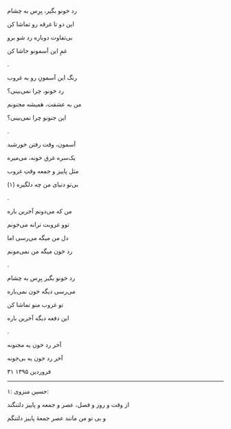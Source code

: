 <!-- 
.. title: رد خون
.. slug: rade_khoon
.. date: 2016-04-19 18:12:20 UTC
.. tags: محاوره
.. category: 
.. link: 
.. description: 
.. type: text
-->

رد خونو بگیر، بِرِس به چشام

این دو تا غرقه رو تماشا کن

بی‌تفاوت دوباره رد شو برو

غمِ این آسمونو حاشا کن

.

رنگ این آسمونِ رو به غروب

رد خونو، چرا نمی‌بینی؟

من به عشقت، همیشه مجنونم

این جنونو چرا نمی‌بینی؟

.

آسمون، وقت رفتن خورشید

یک‌سره غرق خونه، می‌میره

مثل پاییز و جمعه وقتِ غروب

بی‌تو دنیای من چه دلگیره (۱)

.

من که می‌دونم آخرین باره

توو غروبت ترانه می‌خونم

دل من میگه می‌رسی اما

رد خون میگه من نمی‌مونم

.

رد خونو بگیر بِرِس به چشام

می‌رسی دیگه خون نمی‌باره

تو غروب منو تماشا کن

این دفعه دیگه آخرین باره

.

آخر رد خون یه مجنونه

آخر رد خون یه بی‌جونه

۳۱ فروردین ۱۳۹۵

***

۱: حسین منزوی:

از وقت و روز و فصل، عصر و جمعه و پاییز دلتنگند

و بی تو من مانند عصر جمعهٔ پاییز دلتنگم
